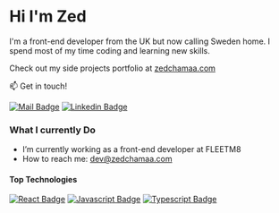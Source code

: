 # Hi I'm Zed

I'm a front-end developer from the UK but now calling Sweden home. I spend most of my time coding and learning new skills.  

Check out my side projects portfolio at [zedchamaa.com](https://zedchamaa.com) 

:mailbox: Get in touch!

[![Mail Badge](https://img.shields.io/badge/-zedchamaa-c0392b?style=flat&labelColor=c0392b&logo=gmail&logoColor=white)](mailto:dev@zedchamaa.com)
[![Linkedin Badge](https://img.shields.io/badge/-zedchamaa-0e76a8?style=flat&labelColor=0e76a8&logo=linkedin&logoColor=white)](https://www.linkedin.com/in/zedchamaa/)

### What I currently Do

- I’m currently working as a front-end developer at FLEETM8
- How to reach me: dev@zedchamaa.com

#### Top Technologies

[![React Badge](https://img.shields.io/badge/-React-61DBFB?style=for-the-badge&labelColor=black&logo=react&logoColor=61DBFB)](#) [![Javascript Badge](https://img.shields.io/badge/-Javascript-F0DB4F?style=for-the-badge&labelColor=black&logo=javascript&logoColor=F0DB4F)](#) [![Typescript Badge](https://img.shields.io/badge/-Typescript-007acc?style=for-the-badge&labelColor=black&logo=typescript&logoColor=007acc)](#)

